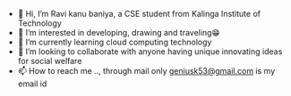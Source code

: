 - 👋 Hi, I’m Ravi kanu baniya, a CSE student from Kalinga Institute of Technology
- 👀 I’m interested in developing, drawing and traveling😁
- 🌱 I’m currently learning cloud computing technology
- 💞️ I’m looking to collaborate with anyone having unique innovating ideas for social welfare
- 📫 How to reach me .., through mail only geniusk53@gmail.com is my email id 

<!---
Ravikumarjj/Ravikumarjj is a ✨ special ✨ repository because its `README.md` (this file) appears on your GitHub profile.
You can click the Preview link to take a look at your changes.
--->
